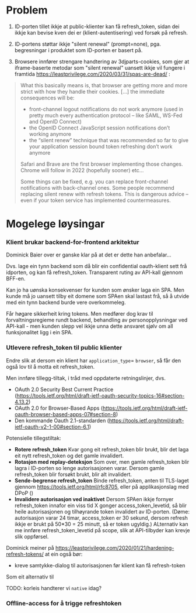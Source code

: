 # Problem

1. ID-porten tillet ikkje at public-klienter kan få refresh_token, sidan dei ikkje kan bevise kven dei er (klient-autentisering) ved forsøk på refresh.

2. ID-portens støttar ikkje "silent renewal" (prompt=none), pga. begresningar i produktet som ID-porten er basert på.

3. Browsere innfører strengare handtering av 3djparts-cookies, som gjer at iframe-baserte metodar som "silent renewal" uansett ikkje vil  fungere i framtida
https://leastprivilege.com/2020/03/31/spas-are-dead/ :

> What this basically means is, that browser are getting more and more strict with how they handle their cookies. [...]  the immediate consequences will be:
>
> * front-channel logout notifications do not work anymore (used in pretty much every authentication protocol – like SAML, WS-Fed and OpenID Connect)
>* the OpenID Connect JavaScript session notifications don’t working anymore
>* the “silent renew” technique that was recommended so far to give your application session bound token refreshing don’t work anymore
>
> Safari and Brave are the first browser implementing those changes. Chrome will follow in 2022 (hopefully sooner) etc…
>
>Some things can be fixed, e.g. you can replace front-channel notifications with back-channel ones. Some people recommend replacing silent renew with refresh tokens. This is dangerous advice – even if your token service has implemented countermeasures.

#  Mogelege løysingar


### Klient brukar backend-for-frontend arkitektur

Dominick Baier over er ganske klar på at det er dette han anbefalar...

Dvs. lage ein tynn backend som då blir ein confidential oauth-klient sett frå idporten, og kan få refresh_token.  Transparent ruting av API-kall gjennom BFF-en.

Kan jo ha uønska konsekvenser for kunden som ønsker laga ein SPA.  Men kunde må jo uansett tilby eit domene som SPAen skal lastast frå, så å utvide med ein tynn backend burde vere overkommeleg.

Får høgare sikkerheit kring tokens.  Men medfører dog krav til forvaltningsregieme rundt backend, behandling av personopplysningar ved API-kall - men kunden slepp vel ikkje unna dette ansvaret sjølv om all funksjonalitet ligg i ein SPA.


### Utlevere refresh_token til public klienter

Endre slik at dersom ein klient har `application_type`= `browser`, så får den også lov til å motta eit refresh_token.

Men innføre tillegg-tiltak,  i tråd med oppdaterte retningslinjer, dvs.
* OAuth 2.0 Security Best Current Practice (https://tools.ietf.org/html/draft-ietf-oauth-security-topics-16#section-4.13.2)
* OAuth 2.0 for Browser-Based Apps (https://tools.ietf.org/html/draft-ietf-oauth-browser-based-apps-07#section-8)
* Den kommande Oauth 2.1-standarden (https://tools.ietf.org/html/draft-ietf-oauth-v2-1-00#section-6.1)


Potensielle tillegstiltak:

* **Rotere refresh_token**  Kvar gong eit refresh_token blir brukt, blir det laga eit nytt refresh_token og det gamle invalidert.
* **Rotasjon med replay-deteksjon**  Som over, men gamle refresh_token blir lagra i ID-porten so lenge autorisasjonen varar.  Dersom gamle refresh_token blir forsøkt brukt, blir alt invalidert.
* **Sende-begrense refresh_token** Binde refresh_token, anten til TLS-laget gjennom https://tools.ietf.org/html/rfc8705,  eller på applikasjonslag med DPoP ()
* **Invalidere autorisasjon ved inaktivet**  Dersom SPAen ikkje fornyer refresh_token innafor ein viss tid X gonger access_token_levetid, så blir heile autorisasjonen og tilhøyrande token invalidert av ID-porten.  (Døme: autorisasjon varar 24 timar, access_token er 30 sekund,  dersom refresh ikkje er brukt på 50*30 = 25 minutt, så er token ugyldig.)  ALternativ kan me innføre refresh_token_levetid på scope, slik at API-tilbyder kan krevje slik oppførsel.

Dominick meiner på https://leastprivilege.com/2020/01/21/hardening-refresh-tokens/  at ein også bør:

* kreve samtykke-dialog til autorisasjonen før klient kan få refresh-token

Som eit alternativ til




TODO: korleis handterer vi `native` idag?


### Offline-access for å trigge refreshtoken
